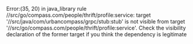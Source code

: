 Error:(35, 20) in java_library rule //src/go/compass.com/people/thrift/profile:service: target '//src/java/com/urbancompass/grpc/stub:stub' is not visible from target '//src/go/compass.com/people/thrift/profile:service'. Check the visibility declaration of the former target if you think the dependency is legitimate
